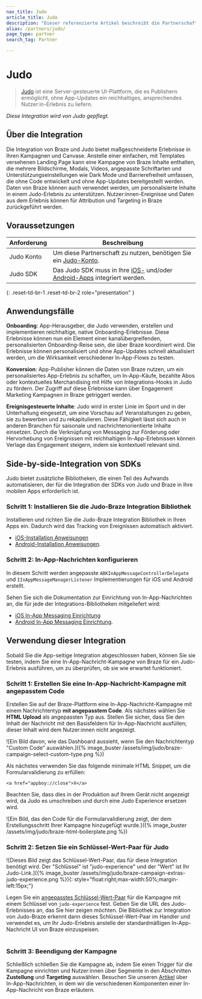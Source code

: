 ```yaml
---
nav_title: Judo
article_title: Judo
description: "Dieser referenzierte Artikel beschreibt die Partnerschaft zwischen Braze und Judo, einer no-code Server-gesteuerten UI-Plattform, die es Ihnen erlaubt, Standort-Kontext und Tracking zu Ihren iOS- und Android-Apps hinzuzufügen."
alias: /partners/judo/
page_type: partner
search_tag: Partner

---
```


# Judo

> [Judo](https://judo.app) ist eine Server-gesteuerte UI-Plattform, die es Publishern ermöglicht, ohne App-Updates ein reichhaltiges, ansprechendes Nutzer:in-Erlebnis zu liefern.

_Diese Integration wird von Judo gepflegt._

## Über die Integration

Die Integration von Braze und Judo bietet maßgeschneiderte Erlebnisse in Ihren Kampagnen und Canvase. Anstelle einer einfachen, mit Templates versehenen Landing Page kann eine Kampagne von Braze Inhalte enthalten, die mehrere Bildschirme, Modals, Videos, angepasste Schriftarten und Unterstützungseinstellungen wie Dark Mode und Barrierefreiheit umfassen, die ohne Code entwickelt und ohne App-Updates bereitgestellt werden. Daten von Braze können auch verwendet werden, um personalisierte Inhalte in einem Judo-Erlebnis zu unterstützen. Nutzer:innen-Ereignisse und Daten aus dem Erlebnis können für Attribution und Targeting in Braze zurückgeführt werden.

## Voraussetzungen

| Anforderung | Beschreibung |
|---|---|
| Judo Konto | Um diese Partnerschaft zu nutzen, benötigen Sie ein [Judo-Konto](https://www.judo.app/). |
| Judo SDK | Das Judo SDK muss in Ihre [iOS-](https://github.com/judoapp/judo-ios/) und/oder [Android-Apps](https://github.com/judoapp/judo-android) integriert werden. |
{: .reset-td-br-1 .reset-td-br-2 role="presentation" }

## Anwendungsfälle

**Onboarding**: App-Herausgeber, die Judo verwenden, erstellen und implementieren reichhaltige, native Onboarding-Erlebnisse. Diese Erlebnisse können nun ein Element einer kanalübergreifenden, personalisierten Onboarding-Reise sein, die über Braze koordiniert wird. Die Erlebnisse können personalisiert und ohne App-Updates schnell aktualisiert werden, um die Wirksamkeit verschiedener In-App-Flows zu testen.

**Konversion**: App-Publisher können die Daten von Braze nutzen, um ein personalisiertes App-Erlebnis zu schaffen, um In-App-Käufe, bezahlte Abos oder kontextuelles Merchandising mit Hilfe von Integrations-Hooks in Judo zu fördern. Der Zugriff auf diese Erlebnisse kann über Engagement Marketing Kampagnen in Braze getriggert werden.

**Ereignisgesteuerte Inhalte**: Judo wird in erster Linie im Sport und in der Unterhaltung eingesetzt, um eine Vorschau auf Veranstaltungen zu geben, sie zu bewerben und zu rekapitulieren. Diese Fähigkeit lässt sich auch in anderen Branchen für saisonale und nachrichtenorientierte Inhalte einsetzen. Durch die Verknüpfung von Messaging zur Förderung oder Hervorhebung von Ereignissen mit reichhaltigen In-App-Erlebnissen können Verlage das Engagement steigern, indem sie kontextuell relevant sind.

## Side-by-side-Integration von SDKs

Judo bietet zusätzliche Bibliotheken, die einen Teil des Aufwands automatisieren, der für die Integration der SDKs von Judo und Braze in Ihre mobilen Apps erforderlich ist. 

### Schritt 1: Installieren Sie die Judo-Braze Integration Bibliothek

Installieren und richten Sie die Judo-Braze Integration Bibliothek in Ihren Apps ein. Dadurch wird das Tracking von Ereignissen automatisch aktiviert.

- [iOS-Installation
Anweisungen](https://github.com/judoapp/judo-braze-ios/wiki#installation)
- [Android-Installation
Anweisungen](https://github.com/judoapp/judo-braze-android/wiki#installation).

### Schritt 2: In-App-Nachrichten konfigurieren

In diesem Schritt werden angepasste `ABKInAppMessageControllerDelegate` und `IInAppMessageManagerListener` Implementierungen für iOS und Android erstellt.

Sehen Sie sich die Dokumentation zur Einrichtung von In-App-Nachrichten an, die für jede der Integrations-Bibliotheken mitgeliefert wird:

- [iOS In-App Messaging
Einrichtung](https://github.com/judoapp/judo-braze-ios/wiki#in-app-messaging-setup)
- [Android In-App Messaging
Einrichtung](https://github.com/judoapp/judo-braze-android/wiki#in-app-messaging-setup).

## Verwendung dieser Integration

Sobald Sie die App-seitige Integration abgeschlossen haben, können Sie sie testen, indem Sie eine In-App-Nachricht-Kampagne von Braze für ein Judo-Erlebnis ausführen, um zu überprüfen, ob sie wie erwartet funktioniert.

### Schritt 1: Erstellen Sie eine In-App-Nachricht-Kampagne mit angepasstem Code

Erstellen Sie auf der Braze-Plattform eine In-App-Nachricht-Kampagne mit einem Nachrichtentyp **mit angepasstem Code**. Als nächstes wählen Sie **HTML Upload** als angepassten Typ aus. Stellen Sie sicher, dass Sie den Inhalt der Nachricht mit den Basisfeldern für In-App-Nachricht ausfüllen; dieser Inhalt wird dem Nutzer:innen nicht angezeigt.

![Ein Bild davon, wie das Dashboard aussieht, wenn Sie den Nachrichtentyp "Custom Code" auswählen.]({% image_buster /assets/img/judo/braze-campaign-select-custom-type.png %})

Als nächstes verwenden Sie das folgende minimale HTML Snippet, um die Formularvalidierung zu erfüllen: 
```
<a href="appboy://close">X</a>
```

Beachten Sie, dass dies in der Produktion auf Ihrem Gerät nicht angezeigt wird, da Judo es umschreiben und durch eine Judo Experience ersetzen wird.

![Ein Bild, das den Code für die Formularvalidierung zeigt, der dem Erstellungsschritt Ihrer Kampagne hinzugefügt wurde.]({% image_buster /assets/img/judo/braze-html-boilerplate.png %})

### Schritt 2: Setzen Sie ein Schlüssel-Wert-Paar für Judo
![Dieses Bild zeigt das Schlüssel-Wert-Paar, das für diese Integration benötigt wird. Der "Schlüssel" ist "judo-experience" und der "Wert" ist Ihr Judo-Link.]({% image_buster /assets/img/judo/braze-campaign-extras-judo-experience.png %}){: style="float:right;max-width:50%;margin-left:15px;"}

Legen Sie ein [angepasstes Schlüssel-Wert-Paar]({{site.baseurl}}/user_guide/personalization_and_dynamic_content/key_value_pairs/) für die Kampagne mit einem Schlüssel von `judo-experience` fest. Geben Sie die URL des Judo-Erlebnisses an, das Sie hier zeigen möchten. Die Bibliothek zur Integration von Judo-Braze erkennt dann dieses Schlüssel-Wert-Paar im Handler und verwendet es, um Ihr Judo-Erlebnis anstelle der standardmäßigen In-App-Nachricht UI von Braze einzuspeisen.
<br><br>
### Schritt 3: Beendigung der Kampagne

Schließlich schließen Sie die Kampagne ab, indem Sie einen Trigger für die Kampagne einrichten und Nutzer:innen über Segmente in den Abschnitten **Zustellung** und **Targeting** auswählen. Besuchen Sie unseren [Artikel]({{site.baseurl}}/user_guide/message_building_by_channel/in-app_messages/traditional/create/) über In-App-Nachrichten, in dem wir die verschiedenen Komponenten einer In-App-Nachricht von Braze erläutern.


